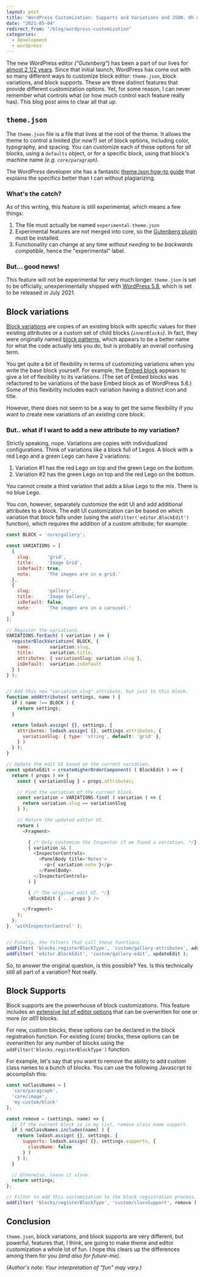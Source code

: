 ```yaml
---
layout: post
title: "WordPress Customization: Supports and Variations and JSON. Oh my!"
date: "2021-05-04"
redirect_from: "/blog/wordpress-customization"
categories:
  - development
  - wordpress
---
```


The new WordPress editor _("Gutenberg")_ has been a part of our lives for [almost 2 1/2 years](https://wordpress.org/support/wordpress-version/version-5-0/). Since that initial launch, WordPress has come out with so many different ways to customize block editor: `theme.json`, block variations, and block supports. These are three distinct features that provide different customization options. Yet, for some reason, I can never remember what controls what (or how much control each feature really has). This blog post aims to clear all that up.

## `theme.json`

The `theme.json` file is a file that lives at the root of the theme. It allows the theme to control a limited _(for now?)_ set of block options, including color, typography, and spacing. You can customize each of these options for _all_ blocks, using a `defaults` object, or for a specific block, using that block's machine name _(e.g. `core/paragraph`)_.

The WordPress developer site has a fantastic [theme.json how-to guide](https://developer.wordpress.org/block-editor/how-to-guides/themes/theme-json/) that explains the specifics better than I can without plagiarizing.

### What's the catch?

As of this writing, this feature is still experimental, which means a few things:

1. The file must actually be named `experimental-theme.json`
2. Experimental features are not merged into core, so the [Gutenberg plugin](https://wordpress.org/plugins/gutenberg/) must be installed.
3. Functionality can change at any time _without needing to be backwards compatible_, hence the "experimental" label.

### But... good news!

This feature will not be experimental for very much longer. `theme.json` is set to be officially, unexperimentally shipped with [WordPress 5.8](https://wptavern.com/themes-set-up-for-a-paradigm-shift-wordpress-5-8-will-unleash-tools-to-make-it-happen), which is set to be released in July 2021.

## Block variations

[Block variations](https://github.com/WordPress/gutenberg/blob/trunk/docs/reference-guides/block-api/block-variations.md) are copies of an existing block with specific values for their existing attributes or a custom set of child blocks _(`innerBlocks`)_. In fact, they were originally named [block patterns](https://github.com/WordPress/gutenberg/issues/16283), which appears to be a better name for what the code actually lets you do, but is probably an overall confusing term.

You get quite a bit of flexibility in terms of customizing variations when you write the base block yourself. For example, the [Embed block](https://github.com/WordPress/gutenberg/tree/trunk/packages/block-library/src/embed) appears to give a lot of flexibility to its variations. (The set of Embed blocks was refactored to be variations of the base Embed block as of WordPress 5.6.) Some of this flexibility includes each variation having a distinct icon and title.

However, there does not seem to be a way to get the same flexibility if you want to create new variations of an _existing_ core block.

### But.. what if I want to add a new attribute to my variation?

Strictly speaking, nope. Variations are copies with individualized configurations. Think of variations like a block full of Legos. A block with a red Lego and a green Lego can have 2 variations:

1. Variation #1 has the red Lego on top and the green Lego on the bottom.
2. Variation #2 has the green Lego on top and the red Lego on the bottom.

You cannot create a third variation that adds a blue Lego to the mix. There is no blue Lego.

You _can_, however, separately customize the edit UI and add additional attributes to a block. The edit UI customization can be based on which variation that block falls under (using the `addFilter('editor.BlockEdit')` function), which requires the addition of a custom attribute; for example:

```javascript
const BLOCK = 'core/gallery';

const VARIATIONS = [
  {
    slug:      'grid',
    title:     'Image Grid',
    isDefault: true,
    note:      'The images are in a grid.'
  },
  {
    slug:      'gallery',
    title:     'Image Gallery',
    isDefault: false,
    note:      'The images are in a carousel.'
  }
];

// Register the variations.
VARIATIONS.forEach( ( variation ) => {
  registerBlockVariation( BLOCK, {
    name:       variation.slug,
    title:      variation.title,
    attributes: { variationSlug: variation.slug },
    isDefault:  variation.isDefault
  } )
} );


// Add this new "variation slug" attribute, but just to this block.
function addAttributes( settings, name ) {
  if ( name !== BLOCK ) {
    return settings;
  }

  return lodash.assign( {}, settings, {
    attributes: lodash.assign( {}, settings.attributes, {
      variationSlug: { type: 'string', default: 'grid' },
    } )
  } );
}

// Update the edit UI based on the current variation.
const updateEdit = createHigherOrderComponent( ( BlockEdit ) => {
  return ( props ) => {
    const { variationSlug } = props.attributes;

    // Find the variation of the current block.
    const variation = VARIATIONS.find( ( variation ) => {
      return variation.slug == variationSlug
    } );

    // Return the updated editor UI.
    return (
      <Fragment>

        { /* Only customize the Inspector if we found a variation. */}
        { variation && (
          <InspectorControls>
            <PanelBody title='Notes'>
              <p>{ variation.note }</p>
            </PanelBody>
          </InspectorControls>
        ) }

        { /* The original edit UI. */}
        <BlockEdit { ...props } />

      </Fragment>
    );
  };
}, 'withInspectorControl' );


// Finally, the filters that call these functions.
addFilter( 'blocks.registerBlockType', 'custom/gallery-attributes', addAttributes );
addFilter( 'editor.BlockEdit', 'custom/gallery-edit', updateEdit );
```

So, to answer the original question, is this possible? Yes. Is this technically still all part of a variation? Not really.

## Block Supports

Block supports are the powerhouse of block customizations. This feature includes an [extensive list of editor options](https://developer.wordpress.org/block-editor/reference-guides/block-api/block-supports/) that can be overwritten for one or more _(or all!)_ blocks.

For new, custom blocks, these options can be declared in the block registration function. For existing (core) blocks, these options can be overwritten for any number of blocks using the `addFilter('blocks.registerBlockType')` function.

For example, let's say that you want to remove the ability to add custom class names to a bunch of blocks. You can use the following Javascript to accomplish this:

```javascript
const noClassNames = [
  'core/paragraph',
  'core/image',
  'my-custom/block'
];

const remove = (settings, name) => {
  // If the current block is in my list, remove class name support.
  if ( noClassNames.includes(name) ) {
    return lodash.assign( {}, settings, {
      supports: lodash.assign( {}, settings.supports, {
        className: false
      } )
    } );
  }

  // Otherwise, leave it alone.
  return settings;
};

// Filter to add this customization to the block registration process.
addFilter( 'blocks/registerBlockType', 'custom/classSupport', remove );
```

## Conclusion

`theme.json`, block variations, and block supports are very different, but powerful, features that, I think, are going to make theme and editor customization a whole lot of fun. I hope this clears up the differences among them for you _(and also for future-me)_.

_(Author's note: Your interpretation of "fun" may vary.)_
